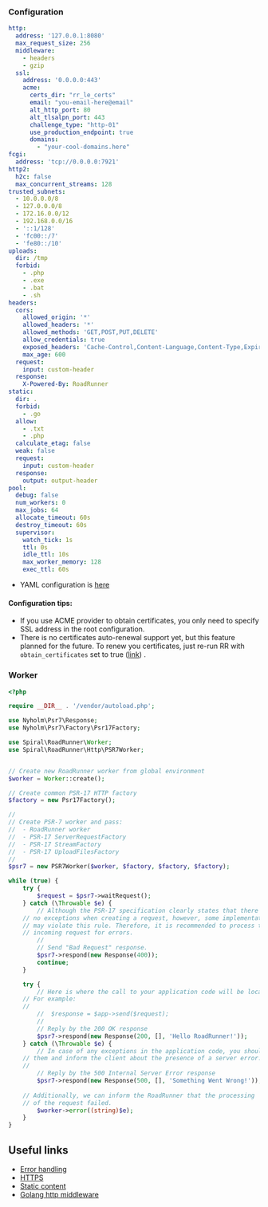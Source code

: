 ### Configuration

```yaml
http:
  address: '127.0.0.1:8080'
  max_request_size: 256
  middleware:
    - headers
    - gzip
  ssl:
    address: '0.0.0.0:443'
    acme:
      certs_dir: "rr_le_certs"
      email: "you-email-here@email"
      alt_http_port: 80
      alt_tlsalpn_port: 443
      challenge_type: "http-01"
      use_production_endpoint: true
      domains:
        - "your-cool-domains.here"
fcgi:
  address: 'tcp://0.0.0.0:7921'
http2:
  h2c: false
  max_concurrent_streams: 128
trusted_subnets:
  - 10.0.0.0/8
  - 127.0.0.0/8
  - 172.16.0.0/12
  - 192.168.0.0/16
  - '::1/128'
  - 'fc00::/7'
  - 'fe80::/10'
uploads:
  dir: /tmp
  forbid:
    - .php
    - .exe
    - .bat
    - .sh
headers:
  cors:
    allowed_origin: '*'
    allowed_headers: '*'
    allowed_methods: 'GET,POST,PUT,DELETE'
    allow_credentials: true
    exposed_headers: 'Cache-Control,Content-Language,Content-Type,Expires,Last-Modified,Pragma'
    max_age: 600
  request:
    input: custom-header
  response:
    X-Powered-By: RoadRunner
static:
  dir: .
  forbid:
    - .go
  allow:
    - .txt
    - .php
  calculate_etag: false
  weak: false
  request:
    input: custom-header
  response:
    output: output-header
pool:
  debug: false
  num_workers: 0
  max_jobs: 64
  allocate_timeout: 60s
  destroy_timeout: 60s
  supervisor:
    watch_tick: 1s
    ttl: 0s
    idle_ttl: 10s
    max_worker_memory: 128
    exec_ttl: 60s

```

- YAML configuration is [here](https://github.com/spiral/roadrunner-binary/blob/master/.rr.yaml#L373)

#### Configuration tips:

- If you use ACME provider to obtain certificates, you only need to specify SSL address in the root configuration.
- There is no certificates auto-renewal support yet, but this feature planned for the future. To renew you certificates,
  just re-run RR with `obtain_certificates` set to
  true ([link](https://letsencrypt.org/docs/faq/#what-is-the-lifetime-for-let-s-encrypt-certificates-for-how-long-are-they-valid))
  .

### Worker

```php
<?php

require __DIR__ . '/vendor/autoload.php';

use Nyholm\Psr7\Response;
use Nyholm\Psr7\Factory\Psr17Factory;

use Spiral\RoadRunner\Worker;
use Spiral\RoadRunner\Http\PSR7Worker;


// Create new RoadRunner worker from global environment
$worker = Worker::create();

// Create common PSR-17 HTTP factory
$factory = new Psr17Factory();

//
// Create PSR-7 worker and pass:
//  - RoadRunner worker
//  - PSR-17 ServerRequestFactory
//  - PSR-17 StreamFactory
//  - PSR-17 UploadFilesFactory
//
$psr7 = new PSR7Worker($worker, $factory, $factory, $factory);

while (true) {
    try {
        $request = $psr7->waitRequest();
    } catch (\Throwable $e) {
        // Although the PSR-17 specification clearly states that there can be
	// no exceptions when creating a request, however, some implementations
	// may violate this rule. Therefore, it is recommended to process the 
	// incoming request for errors.
        //
        // Send "Bad Request" response.
        $psr7->respond(new Response(400));
        continue;
    }

    try {
        // Here is where the call to your application code will be located. 
	// For example:
	//
        //  $response = $app->send($request);
        //
        // Reply by the 200 OK response
        $psr7->respond(new Response(200, [], 'Hello RoadRunner!'));
    } catch (\Throwable $e) {
        // In case of any exceptions in the application code, you should handle
	// them and inform the client about the presence of a server error.
	//
        // Reply by the 500 Internal Server Error response
        $psr7->respond(new Response(500, [], 'Something Went Wrong!'));
        
	// Additionally, we can inform the RoadRunner that the processing 
	// of the request failed.
        $worker->error((string)$e);
    }
}

```

## Useful links

- [Error handling](https://github.com/spiral/roadrunner-docs/blob/master/php/error-handling.md)
- [HTTPS](https://github.com/spiral/roadrunner-docs/blob/master/http/https.md)
- [Static content](https://github.com/spiral/roadrunner-docs/blob/master/http/static.md)
- [Golang http middleware](https://github.com/spiral/roadrunner-docs/blob/master/http/middleware.md)
